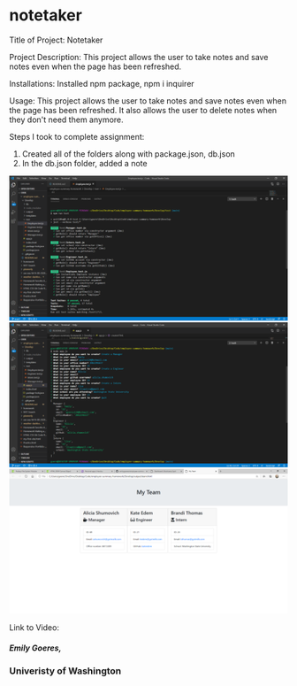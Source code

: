 # notetaker

Title of Project:
Notetaker

Project Description: This project allows the user to take notes and save notes even when the page has been refreshed.

Installations: Installed npm package, npm i inquirer

Usage: This project allows the user to take notes and save notes even when the page has been refreshed. It also allows the user to delete notes when they don't need them anymore.


Steps I took to complete assignment:
1. Created all of the folders along with package.json, db.json
2. In the db.json folder, added a note

![NoteTaker](https://github.com/emilygoeres/employee-summary-homework/blob/main/Develop/employee.PNG)
![NoteTaker](https://github.com/emilygoeres/employee-summary-homework/blob/main/Develop/employee1.PNG)
![NoteTaker](https://github.com/emilygoeres/employee-summary-homework/blob/main/Develop/employee2.PNG)


Link to Video: 

##### Emily Goeres, 
### Univeristy of Washington
